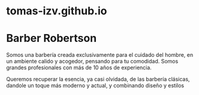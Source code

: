 # tomas-izv.github.io

<h1>Barber Robertson</h1>

<p>Somos una barbería creada exclusivamente para el cuidado del hombre, en un ambiente calido y acogedor, pensando para tu comodidad. Somos grandes profesionales con más de 10 años de experiencia.</p>

<p>Queremos recuperar la esencia, ya casi olvidada, de las barbería clásicas, dandole un toque más moderno y actual, y combinando diseño y estilos</p>
